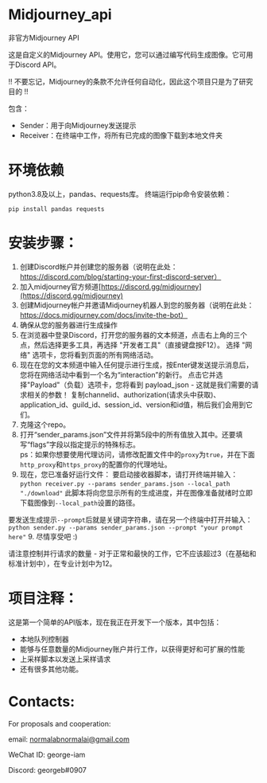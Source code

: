 # Midjourney_api
非官方Midjourney API

这是自定义的Midjourney API。使用它，您可以通过编写代码生成图像。它可用于Discord API。

!! 不要忘记，Midjourney的条款不允许任何自动化，因此这个项目只是为了研究目的 !!

包含：
- Sender：用于向Midjourney发送提示
- Receiver：在终端中工作，将所有已完成的图像下载到本地文件夹

# 环境依赖
python3.8及以上，pandas、requests库。
终端运行pip命令安装依赖：
```
pip install pandas requests
```

# 安装步骤：
1. 创建Discord帐户并创建您的服务器（说明在此处：https://discord.com/blog/starting-your-first-discord-server）
2. 加入midjourney官方频道[https://discord.gg/midjourney](https://discord.gg/midjourney)
3. 创建Midjourney帐户并邀请Midjourney机器人到您的服务器（说明在此处：https://docs.midjourney.com/docs/invite-the-bot）
4. 确保从您的服务器进行生成操作
5. 在浏览器中登录Discord，打开您的服务器的文本频道，点击右上角的三个点，然后选择更多工具，再选择 "开发者工具"（直接键盘按F12）。
选择 "网络" 选项卡，您将看到页面的所有网络活动。
1. 现在在您的文本频道中输入任何提示进行生成，按Enter键发送提示消息后，您将在网络活动中看到一个名为“interaction”的新行。
点击它并选择"Payload"（负载）选项卡，您将看到 payload_json - 这就是我们需要的请求相关的参数！
复制channelid、authorization(请求头中获取)、application_id、guild_id、session_id、version和id值，稍后我们会用到它们。
1. 克隆这个repo。
2. 打开“sender_params.json”文件并将第5段中的所有值放入其中。还要填写“flags”字段以指定提示的特殊标志。  
ps：如果你想要使用代理访问，请修改配置文件中的`proxy`为`true`，并在下面`http_proxy`和`https_proxy`的配置你的代理地址。  
1. 现在，您已准备好运行文件：
要启动接收器脚本，请打开终端并输入：
`python receiver.py --params sender_params.json --local_path "./download"`
此脚本将向您显示所有的生成进度，并在图像准备就绪时立即下载图像到`--local_path`设置的路径。

要发送生成提示`--prompt`后就是关键词字符串，请在另一个终端中打开并输入：
`python sender.py --params sender_params.json --prompt "your prompt here"`
9. 尽情享受吧 :)

请注意控制并行请求的数量 - 对于正常和最快的工作，它不应该超过3（在基础和标准计划中），在专业计划中为12。

# 项目注释：
这是第一个简单的API版本，现在我正在开发下一个版本，其中包括：
- 本地队列控制器
- 能够与任意数量的Midjourney账户并行工作，以获得更好和可扩展的性能
- 上采样脚本以发送上采样请求
- 还有很多其他功能。


# Contacts:

For proposals and cooperation:

email: normalabnormalai@gmail.com

WeChat ID: george-iam

Discord: georgeb#0907
